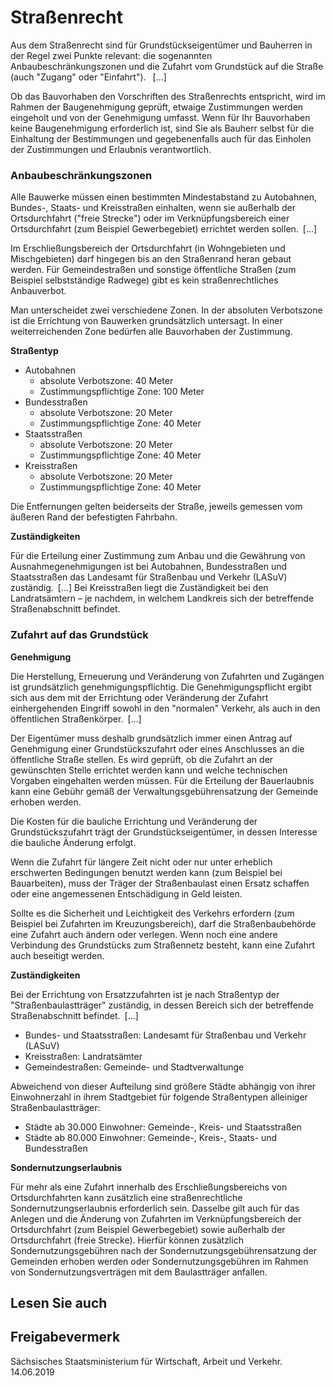 # Straßenrecht

Aus dem Straßenrecht sind für Grundstückseigentümer und Bauherren in der Regel zwei Punkte relevant: die sogenannten Anbaubeschränkungszonen und die Zufahrt vom Grundstück auf die Straße (auch "Zugang" oder "Einfahrt").  [...]

Ob das Bauvorhaben den Vorschriften des Straßenrechts entspricht, wird im Rahmen der Baugenehmigung geprüft, etwaige Zustimmungen werden eingeholt und von der Genehmigung umfasst. Wenn für Ihr Bauvorhaben keine Baugenehmigung erforderlich ist, sind Sie als Bauherr selbst für die Einhaltung der Bestimmungen und gegebenenfalls auch für das Einholen der Zustimmungen und Erlaubnis verantwortlich.

### Anbaubeschränkungszonen

Alle Bauwerke müssen einen bestimmten Mindestabstand zu Autobahnen, Bundes-, Staats- und Kreisstraßen einhalten, wenn sie außerhalb der Ortsdurchfahrt ("freie Strecke") oder im Verknüpfungsbereich einer Ortsdurchfahrt (zum Beispiel Gewerbegebiet) errichtet werden sollen. [...]

Im Erschließungsbereich der Ortsdurchfahrt (in Wohngebieten und Mischgebieten) darf hingegen bis an den Straßenrand heran gebaut werden. Für Gemeindestraßen und sonstige öffentliche Straßen (zum Beispiel selbstständige Radwege) gibt es kein straßenrechtliches Anbauverbot.

Man unterscheidet zwei verschiedene Zonen. In der absoluten Verbotszone ist die Errichtung von Bauwerken grundsätzlich untersagt. In einer weiterreichenden Zone bedürfen alle Bauvorhaben der Zustimmung.

**Straßentyp**

* Autobahnen
  + absolute Verbotszone: 40 Meter
  + Zustimmungspflichtige Zone: 100 Meter
* Bundesstraßen
  + absolute Verbotszone: 20 Meter
  + Zustimmungspflichtige Zone: 40 Meter
* Staatsstraßen
  + absolute Verbotszone: 20 Meter
  + Zustimmungspflichtige Zone: 40 Meter
* Kreisstraßen
  + absolute Verbotszone: 20 Meter
  + Zustimmungspflichtige Zone: 40 Meter

Die Entfernungen gelten beiderseits der Straße, jeweils gemessen vom äußeren Rand der befestigten Fahrbahn.

**Zuständigkeiten**

Für die Erteilung einer Zustimmung zum Anbau und die Gewährung von Ausnahmegenehmigungen ist bei Autobahnen, Bundesstraßen und Staatsstraßen das Landesamt für Straßenbau und Verkehr (LASuV) zuständig. [...] Bei Kreisstraßen liegt die Zuständigkeit bei den Landratsämtern – je nachdem, in welchem Landkreis sich der betreffende Straßenabschnitt befindet.

### Zufahrt auf das Grundstück

**Genehmigung**

Die Herstellung, Erneuerung und Veränderung von Zufahrten und Zugängen ist grundsätzlich genehmigungspflichtig. Die Genehmigungspflicht ergibt sich aus dem mit der Errichtung oder Veränderung der Zufahrt einhergehenden Eingriff sowohl in den "normalen" Verkehr, als auch in den öffentlichen Straßenkörper. [...]

Der Eigentümer muss deshalb grundsätzlich immer einen Antrag auf Genehmigung einer Grundstückszufahrt oder eines Anschlusses an die öffentliche Straße stellen. Es wird geprüft, ob die Zufahrt an der gewünschten Stelle errichtet werden kann und welche technischen Vorgaben eingehalten werden müssen. Für die Erteilung der Bauerlaubnis kann eine Gebühr gemäß der Verwaltungsgebührensatzung der Gemeinde erhoben werden.

Die Kosten für die bauliche Errichtung und Veränderung der Grundstückszufahrt trägt der Grundstückseigentümer, in dessen Interesse die bauliche Änderung erfolgt.

Wenn die Zufahrt für längere Zeit nicht oder nur unter erheblich erschwerten Bedingungen benutzt werden kann (zum Beispiel bei Bauarbeiten), muss der Träger der Straßenbaulast einen Ersatz schaffen oder eine angemessenen Entschädigung in Geld leisten.

Sollte es die Sicherheit und Leichtigkeit des Verkehrs erfordern (zum Beispiel bei Zufahrten im Kreuzungsbereich), darf die Straßenbaubehörde eine Zufahrt auch ändern oder verlegen. Wenn noch eine andere Verbindung des Grundstücks zum Straßennetz besteht, kann eine Zufahrt auch beseitigt werden.

**Zuständigkeiten**

Bei der Errichtung von Ersatzzufahrten ist je nach Straßentyp der "Straßenbaulastträger" zuständig, in dessen Bereich sich der betreffende Straßenabschnitt befindet. [...]

* Bundes- und Staatsstraßen: Landesamt für Straßenbau und Verkehr (LASuV)
* Kreisstraßen: Landratsämter
* Gemeindestraßen: Gemeinde- und Stadtverwaltunge

Abweichend von dieser Aufteilung sind größere Städte abhängig von ihrer Einwohnerzahl in ihrem Stadtgebiet für folgende Straßentypen alleiniger Straßenbaulastträger:

* Städte ab 30.000 Einwohner: Gemeinde-, Kreis- und Staatsstraßen
* Städte ab 80.000 Einwohner: Gemeinde-, Kreis-, Staats- und Bundesstraßen

**Sondernutzungserlaubnis**

Für mehr als eine Zufahrt innerhalb des Erschließungsbereichs von Ortsdurchfahrten kann zusätzlich eine straßenrechtliche Sondernutzungserlaubnis erforderlich sein.  Dasselbe gilt auch für das Anlegen und die Änderung von Zufahrten im Verknüpfungsbereich der Ortsdurchfahrt (zum Beispiel Gewerbegebiet) sowie außerhalb der Ortsdurchfahrt (freie Strecke). Hierfür können zusätzlich Sondernutzungsgebühren nach der Sondernutzungsgebührensatzung der Gemeinden erhoben werden oder Sondernutzungsgebühren im Rahmen von Sondernutzungsverträgen mit dem Baulastträger anfallen.

## Lesen Sie auch

## Freigabevermerk

Sächsisches Staatsministerium für Wirtschaft, Arbeit und Verkehr. 14.06.2019
